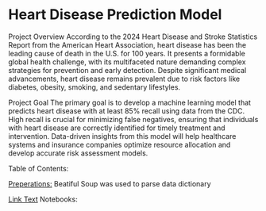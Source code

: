 # Heart Disease Prediction Model
Project Overview
According to the 2024 Heart Disease and Stroke Statistics Report from the American Heart Association, heart disease has been the leading cause of death in the U.S. for 100 years. It presents a formidable global health challenge, with its multifaceted nature demanding complex strategies for prevention and early detection. Despite significant medical advancements, heart disease remains prevalent due to risk factors like diabetes, obesity, smoking, and sedentary lifestyles.

Project Goal
The primary goal is to develop a machine learning model that predicts heart disease with at least 85% recall using data from the CDC. High recall is crucial for minimizing false negatives, ensuring that individuals with heart disease are correctly identified for timely treatment and intervention. Data-driven insights from this model will help healthcare systems and insurance companies optimize resource allocation and develop accurate risk assessment models.

Table of Contents:

[Preperations:]([URL](https://github.com/dhuang814/HeartDiseasePredictor/blob/main/notebooks/BeautifulSoup.ipynb))
Beatiful Soup was used to parse data dictionary

[Link Text](URL)
Notebooks:
